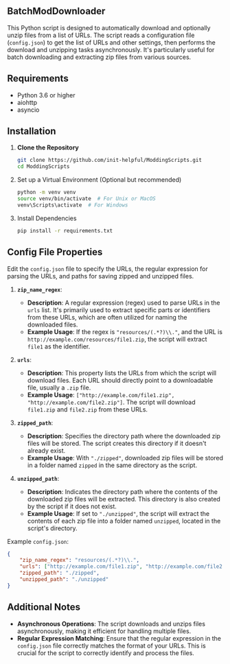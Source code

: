 ## BatchModDownloader
This Python script is designed to automatically download and optionally unzip files from a list of URLs. The script reads a configuration file (`config.json`) to get the list of URLs and other settings, then performs the download and unzipping tasks asynchronously. It's particularly useful for batch downloading and extracting zip files from various sources.

## Requirements
- Python 3.6 or higher
- aiohttp
- asyncio

## Installation

1. **Clone the Repository**
   ```bash
   git clone https://github.com/init-helpful/ModdingScripts.git
   cd ModdingScripts
   ```

2. Set up a Virtual Environment (Optional but recommended)
   ```bash
   python -m venv venv
   source venv/bin/activate  # For Unix or MacOS
   venv\Scripts\activate  # For Windows
   ```
3. Install Dependencies
    ```bash
    pip install -r requirements.txt
    ```
 
## Config File Properties
Edit the `config.json` file to specify the URLs, the regular expression for parsing the URLs, and paths for saving zipped and unzipped files.

1. **`zip_name_regex`**:
   - **Description**: A regular expression (regex) used to parse URLs in the `urls` list. It's primarily used to extract specific parts or identifiers from these URLs, which are often utilized for naming the downloaded files.
   - **Example Usage**: If the regex is `"resources/(.*?)\\."`, and the URL is `http://example.com/resources/file1.zip`, the script will extract `file1` as the identifier.

2. **`urls`**:
   - **Description**: This property lists the URLs from which the script will download files. Each URL should directly point to a downloadable file, usually a `.zip` file.
   - **Example Usage**: `["http://example.com/file1.zip", "http://example.com/file2.zip"]`. The script will download `file1.zip` and `file2.zip` from these URLs.

3. **`zipped_path`**:
   - **Description**: Specifies the directory path where the downloaded zip files will be stored. The script creates this directory if it doesn't already exist.
   - **Example Usage**: With `"./zipped"`, downloaded zip files will be stored in a folder named `zipped` in the same directory as the script.

4. **`unzipped_path`**:
   - **Description**: Indicates the directory path where the contents of the downloaded zip files will be extracted. This directory is also created by the script if it does not exist.
   - **Example Usage**: If set to `"./unzipped"`, the script will extract the contents of each zip file into a folder named `unzipped`, located in the script's directory.

Example `config.json`:
```json
{
    "zip_name_regex": "resources/(.*?)\\.",
    "urls": ["http://example.com/file1.zip", "http://example.com/file2.zip"],
    "zipped_path": "./zipped",
    "unzipped_path": "./unzipped"
}
```





## Additional Notes

- **Asynchronous Operations**: The script downloads and unzips files asynchronously, making it efficient for handling multiple files.
- **Regular Expression Matching**: Ensure that the regular expression in the `config.json` file correctly matches the format of your URLs. This is crucial for the script to correctly identify and process the files.
